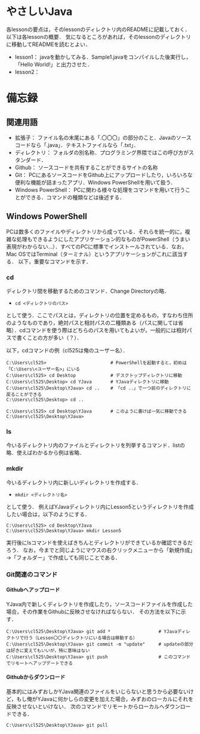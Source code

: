 # やさしいJava

各lessonの要点は，そのlessonのディレクトリ内のREADMEに記載しておく．
以下は各lessonの概要．
気になるところがあれば，そのlessonのディレクトリに移動してREADMEを読むとよい．
- lesson1：
    javaを動かしてみる．Sample1.javaをコンパイルした後実行し，「Hello World!」と出力させた．
- lesson2：
    

# 備忘録


## 関連用語
- 拡張子：
    ファイル名の末尾にある「.〇〇〇」の部分のこと．Javaのソースコードなら「.java」．テキストファイルなら「.txt」．
- ディレクトリ：
    フォルダの別名称．プログラミング界隈ではこの呼び方がスタンダード．
- Github：
    ソースコードを共有することができるサイトの名称
- Git：
    PCにあるソースコードをGithub上にアップロードしたり，いろいろな便利な機能が詰まったアプリ．Windows PowerShellを用いて扱う．
- Windows PowerShell：
    PCに関わる様々な処理をコマンドを用いて行うことができる．コマンドの種類などは後述する．


## Windows PowerShell
PCは数多くのファイルやディレクトリから成っている．それらを統一的に，複雑な処理もできるようにしたアプリケーション的なものがPowerShell（うまい表現がわからない...）．すべてのPCに標準でインストールされている．なお，Mac OSではTerminal（ターミナル）というアプリケーションがこれに該当する．
以下，重要なコマンドを示す．

### cd
ディレクトリ間を移動するためのコマンド．Change Directoryの略．

- `cd <ディレクトリのパス>`

として使う．ここでパスとは，ディレクトリの位置を定めるもの，すなわち住所のようなものであり，絶対パスと相対パスの二種類ある（パスに関しては省略）．cdコマンドを使う際はどちらのパスを用いてもよいが，一般的には相対パスで書くことの方が多い（？）．

以下，cdコマンドの例（cl525は俺のユーザー名）．
```
C:\Users\cl525>                        # PowerShellを起動すると，初めは「C:\Users\<ユーザー名>」にいる
C:\Users\cl525> cd Desktop             # デスクトップディレクトリに移動
C:\Users\cl525\Desktop> cd YJava       # YJavaディレクトリに移動
C:\Users\cl525\Desktop\YJava> cd ..    # 「cd ..」で一つ前のディレクトリに戻ることができる
C:\Users\cl525\Desktop> cd ..

C:\Users\cl525> cd Desktop\YJava       # このように書けば一気に移動できる
C:\Users\cl525\Desktop\YJava>
```

### ls
今いるディレクトリ内のファイルとディレクトリを列挙するコマンド．listの略．使えばわかるから例は省略．

### mkdir
今いるディレクトリ内に新しいディレクトリを作成する．

- `mkdir <ディレクトリ名>`

として使う．
例えばYJavaディレクトリ内にLesson5というディレクトリを作成したい場合は，以下のようにする．
```
C:\Users\cl525> cd Desktop\YJava
C:\Users\cl525\Desktop\YJava> mkdir Lesson5
```

実行後にlsコマンドを使えばきちんとディレクトリができているか確認できるだろう．
なお，今までと同じようにマウスの右クリックメニューから「新規作成」→「フォルダー」で作成しても同じことである．



### Git関連のコマンド
#### Githubへアップロード
YJava内で新しくディレクトリを作成したり，ソースコードファイルを作成した場合，その作業をGithubに反映させなければならない．
その方法を以下に示す．

```
C:\Users\cl525\Desktop\YJava> git add *                  # YJavaディレクトリで行う（Lesson〇〇ディレクトリにいる場合は移動する）
C:\Users\cl525\Desktop\YJava> git commit -m "update"     # updateの部分は好きに変えてもいいが，特に意味はない
C:\Users\cl525\Desktop\YJava> git push                   # このコマンドでリモートへアップデートできる
```

#### Githubからダウンロード
基本的にはみずおしかYJava関連のファイルをいじらないと思うから必要ないけど，もし俺がYJavaに何かしらの変更を加えた場合，みずおのローカルにそれを反映させないといけない．
次のコマンドでリモートからローカルへダウンロードできる．

```
C:\Users\cl525\Desktop\YJava> git pull
```
